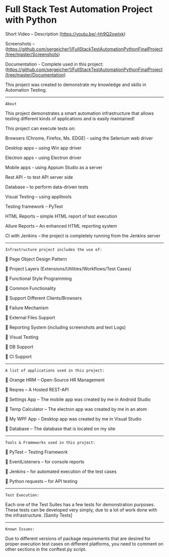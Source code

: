 # Full Stack Test Automation Project with Python


Short Video – Description (https://youtu.be/-hh9Q2owlxk)

Screenshots – (https://github.com/sergeicher1/FullStackTestAutomationPythonFinalProject/tree/master/Screenshots)

Documentation - Complete used in this project:
(https://github.com/sergeicher1/FullStackTestAutomationPythonFinalProject/tree/master/Documentation)



   This project was created to demonstrate my knowledge and skills in Automation Testing.

-----------------------------------------------------------------------------------------------------------------------------------------------------------

    About

This project demonstrates a smart automation infrastructure that allows testing different kinds of applications and is easily maintained!

This project can execute tests on:

Browsers (Chrome, Firefox, Ms. EDGE) - using the Selenium web driver

Desktop apps – using Win app driver

Electron apps – using Electron driver

Mobile apps - using Appium Studio as a server

Rest API – to test API server side 

Database – to perform data-driven tests 

Visual Testing – using applitools 

Testing framework – PyTest

HTML Reports – simple HTML report of test execution  

Allure Reports – An enhanced HTML reporting system

CI with Jenkins – the project is completely running from the Jenkins server

-----------------------------------------------------------------------------------------------------------------------------------------------------------

    Infrastructure project includes the use of:

	Page Object Design Pattern 

	Project Layers (Extensions/Utilities/Workflows/Test Cases)

	Functional Style Programming

	Common Functionality

	Support Different Clients/Browsers

	Failure Mechanism

	External Files Support

	Reporting System (including screenshots and text Logs)

	Visual Testing 

	DB Support

	CI Support 

-----------------------------------------------------------------------------------------------------------------------------------------------------------

    A list of applications used in this project: 

	Orange HRM – Open-Source HR Management

	 Reqres – A Hosted REST-API

	Settings App – The mobile app was created by me in Android Studio

	Temp Calculator – The electron app was created by me in an atom 

	My WPF App – Desktop app was created by me in Visual Studio 

	Database – The database that is located on my site

-----------------------------------------------------------------------------------------------------------------------------------------------------------

    Tools & Frameworks used in this project:


	PyTest – Testing Framework

	EventListeners – for console reports 

	Jenkins – for automated execution of the test cases

	Python requests – for API testing

-----------------------------------------------------------------------------------------------------------------------------------------------------------

    Test Execution: 

Each one of the Test Suites has a few tests for demonstration purposes. 
These tests can be developed very simply, due to a lot of work done with the infrastructure. [Sanity Tests]

-----------------------------------------------------------------------------------------------------------------------------------------------------------

    Known Issues: 

Due to different versions of package requirements that are desired for proper execution test cases on different platforms,
you need to comment on other sections in the conftest.py script. 
